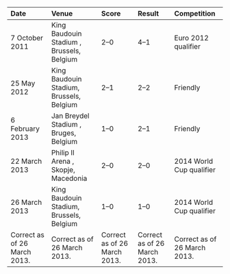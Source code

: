 | Date                         | Venue                                     | Score                        | Result                       | Competition                  |
|:-----------------------------|:------------------------------------------|:-----------------------------|:-----------------------------|:-----------------------------|
| 7 October 2011               | King Baudouin Stadium , Brussels, Belgium | 2–0                          | 4–1                          | Euro 2012 qualifier          |
| 25 May 2012                  | King Baudouin Stadium, Brussels, Belgium  | 2–1                          | 2–2                          | Friendly                     |
| 6 February 2013              | Jan Breydel Stadium , Bruges, Belgium     | 1–0                          | 2–1                          | Friendly                     |
| 22 March 2013                | Philip II Arena , Skopje, Macedonia       | 2–0                          | 2–0                          | 2014 World Cup qualifier     |
| 26 March 2013                | King Baudouin Stadium, Brussels, Belgium  | 1–0                          | 1–0                          | 2014 World Cup qualifier     |
| Correct as of 26 March 2013. | Correct as of 26 March 2013.              | Correct as of 26 March 2013. | Correct as of 26 March 2013. | Correct as of 26 March 2013. |